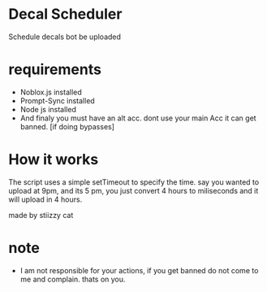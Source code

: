 # Decal Scheduler
Schedule decals bot be uploaded

# requirements
+ Noblox.js installed
+ Prompt-Sync installed
+ Node js installed
+ And finaly you must have an alt acc. dont use your main Acc it can get banned. [if doing bypasses]

# How it works
The script uses a simple setTimeout to specify the time. say you wanted to upload at 9pm, and its 5 pm, you just convert 4 hours to miliseconds and it will upload in 4 hours.


made by stiizzy cat

# note
+ I am not responsible for your actions, if you get banned do not come to me and complain. thats on you.
